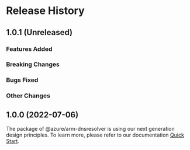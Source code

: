 # Release History

## 1.0.1 (Unreleased)

### Features Added

### Breaking Changes

### Bugs Fixed

### Other Changes

## 1.0.0 (2022-07-06)

The package of @azure/arm-dnsresolver is using our next generation design principles. To learn more, please refer to our documentation [Quick Start](https://aka.ms/js-track2-quickstart).